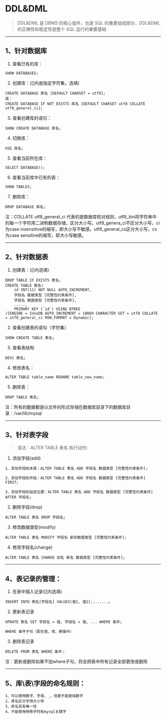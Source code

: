 # DDL&DML
> DDL&DML 是 DBMS 的核心组件，也是 SQL 的重要组成部分，DDL&DML 的正确性和稳定性是整个 SQL 运行的重要基础
---


## 1、针对数据库

1. 查看已有的库：
```
SHOW DATABASES;
```

2. 创建库：([]内是指定字符集，选填)
```
CREATE DATABASE 库名 [DEFAULT CHARSET = utf8]; 
或：
CREATE DATABASE IF NOT EXISTS 库名 [DEFAULT CHARSET utf8 COLLATE utf8_general_ci];
```

3. 查看创建库的语句：
```
SHOW CREATE DATABASE 库名;
```

4. 切换库：
```
USE 库名;
```

5. 查看当前所在库：
```
SELECT DATABASE();
```

6. 查看当前库中已有的表：
```
SHOW TABLES;
```

7. 删除库：
```
DROP DATABASE 库名;
```

注：COLLATE utf8_general_ci 代表的是数据库校对规则，utf8_bin将字符串中的每一个字符用二进制数据存储，区分大小写。utf8_genera_ci不区分大小写，ci为case insensitive的缩写，即大小写不敏感。utf8_general_cs区分大小写，cs为case sensitive的缩写，即大小写敏感。

---


## 2、针对数据表

1. 创建表：([]内选填)
```
DROP TABLE IF EXISTS 表名;
CREATE TABLE 表名(
    id INT(11) NOT NULL AUTO_INCREMENT,
    字段名 数据类型 [完整性约束条件],
    字段名 数据类型 [完整性约束条件],
    .....,
    PRIMARY KEY (`id`) USING BTREE
)[ENGINE = InnoDB AUTO_INCREMENT = 10069 CHARACTER SET = utf8 COLLATE = utf8_general_ci ROW_FORMAT = Dynamic];
```

2. 查看创建表的语句（字符集）
```
SHOW CREATE TABLE 表名;
```

3. 查看表结构
```
DESC 表名;
```

4. 修改表名：
```
ALTER TABLE table_name RENAME table_new_name;
```

5. 删除表：
```
DROP TABLE 表名;
```

注：所有的数据都是以文件的形式存储在数据库目录下的数据库目录：/var/lib/mysql

---


## 3、针对表字段
> 语法：ALTER TABLE 表名 执行动作;

1. 添加字段(add)
```
1、添加字段到末尾：ALTER TABLE 表名 ADD 字段名 数据类型 [完整性约束条件];

2、添加字段到开始：ALTER TABLE 表名 ADD 字段名 数据类型 [完整性约束条件] FIRST;

3、添加字段到指定位置：ALTER TABLE 表名 ADD 字段名 数据类型 [完整性约束条件] AFTER 字段名;
```

2. 删除字段(drop)
```
ALTER TABLE 表名 DROP 字段名;
```

3. 修改数据类型(modify)
```
ALTER TABLE 表名 MODIFY 字段名 新的数据类型 [完整性约束条件];
```

4. 修改字段名(change)
```
ALTER TABLE 表名 CHANGE 旧名 新名 数据类型 [完整性约束条件];
```
---


## 4、表记录的管理：

1. 在表中插入记录([]内选填)
```
INSERT INTO 表名[字段名] VALUES(值1, 值2),.......;
```

2. 更新表记录
```
UPDATE 表名 SET 字段名 = 值, 字段名 = 值, ... WHERE 条件;

WHERE 条件子句（配合查、改、删操作）
```

3. 删除表记录
```
DELETE FROM 表名 WHERE 条件；
```

注：更新或删除如果不加where子句，将会把表中所有记录全部更改或删除

---


## 5、库\表\字段的命名规则：
```
1、可以使用数字、字母、_，但是不能是纯数字
2、库名区分字母大小写
3、库名具有唯一性
4、不能使用特殊字符和mysql关键字
```
